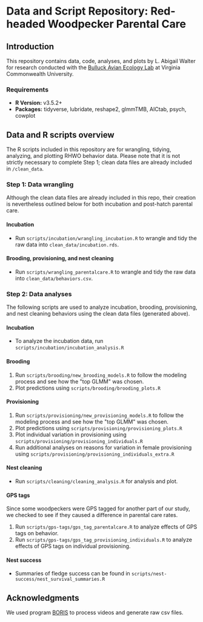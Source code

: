 # Data and Script Repository: Red-headed Woodpecker Parental Care 

## Introduction

This repository contains data, code, analyses, and plots by L. Abigail Walter for research conducted with the [Bulluck Avian Ecology Lab](https://rampages.us/bullucklab) at Virginia Commonwealth University. 

### Requirements

- <b>R Version:</b> v3.5.2+
- <b>Packages:</b> tidyverse, lubridate, reshape2, glmmTMB, AICtab, psych, cowplot

## Data and R scripts overview

The R scripts included in this repository are for wrangling, tidying, analyzing, and plotting RHWO behavior data. Please note that it is not strictly necessary to complete Step 1; clean data files are already included in `/clean_data`. 

### Step 1: Data wrangling

Although the clean data files are already included in this repo, their creation is nevertheless outlined below for both incubation and post-hatch parental care.

#### Incubation

- Run `scripts/incubation/wrangling_incubation.R` to wrangle and tidy the raw data into `clean_data/incubation.rds`.

#### Brooding, provisioning, and nest cleaning

- Run `scripts/wrangling_parentalcare.R` to wrangle and tidy the raw data into `clean_data/behaviors.csv`.

### Step 2: Data analyses

The following scripts are used to analyze incubation, brooding, provisioning, and nest cleaning behaviors using the clean data files (generated above).

#### Incubation

- To analyze the incubation data, run `scripts/incubation/incubation_analysis.R`

#### Brooding

1. Run `scripts/brooding/new_brooding_models.R` to follow the modeling process and see how the "top GLMM" was chosen.
2. Plot predictions using `scripts/brooding/brooding_plots.R`

#### Provisioning

1. Run `scripts/provisioning/new_provisioning_models.R` to follow the modeling process and see how the "top GLMM" was chosen.
2. Plot predictions using `scripts/provisioning/provisioning_plots.R`
3. Plot individual variation in provisioning using `scripts/provisioning/provisioning_individuals.R`
4. Run additional analyses on reasons for variation in female provisioning using `scripts/provisioning/provisioning_individuals_extra.R`

#### Nest cleaning

- Run `scripts/cleaning/cleaning_analysis.R` for analysis and plot.

#### GPS tags

Since some woodpeckers were GPS tagged for another part of our study, we checked to see if they caused a difference in parental care rates.

1. Run `scripts/gps-tags/gps_tag_parentalcare.R` to analyze effects of GPS tags on behavior.
2. Run `scripts/gps-tags/gps_tag_provisioning_individuals.R` to analyze effects of GPS tags on individual provisioning.

#### Nest success

- Summaries of fledge success can be found in `scripts/nest-success/nest_survival_summaries.R`

## Acknowledgments

We used program [BORIS](https://www.boris.unito.it/) to process videos and generate raw csv files.
